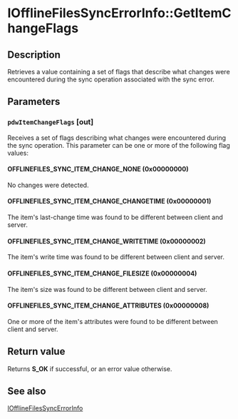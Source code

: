 # IOfflineFilesSyncErrorInfo::GetItemChangeFlags

## Description

Retrieves a value containing a set of flags that describe what changes were encountered during the sync operation associated with the sync error.

## Parameters

### `pdwItemChangeFlags` [out]

Receives a set of flags describing what changes were encountered during the sync operation. This parameter can be one or more of the following flag values:

#### OFFLINEFILES_SYNC_ITEM_CHANGE_NONE (0x00000000)

No changes were detected.

#### OFFLINEFILES_SYNC_ITEM_CHANGE_CHANGETIME (0x00000001)

The item's last-change time was found to be different between client and server.

#### OFFLINEFILES_SYNC_ITEM_CHANGE_WRITETIME (0x00000002)

The item's write time was found to be different between client and server.

#### OFFLINEFILES_SYNC_ITEM_CHANGE_FILESIZE (0x00000004)

The item's size was found to be different between client and server.

#### OFFLINEFILES_SYNC_ITEM_CHANGE_ATTRIBUTES (0x00000008)

One or more of the item's attributes were found to be different between client and server.

## Return value

Returns **S_OK** if successful, or an error value otherwise.

## See also

[IOfflineFilesSyncErrorInfo](https://learn.microsoft.com/previous-versions/windows/desktop/api/cscobj/nn-cscobj-iofflinefilessyncerrorinfo)